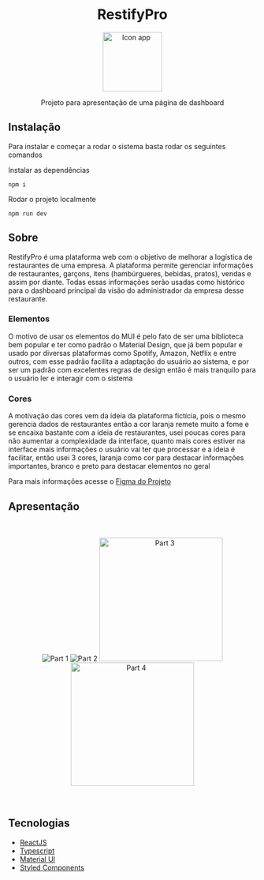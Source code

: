 <h1 align="center">RestifyPro</h1>

<div align="center">

  <img 
       src="https://github.com/user-attachments/assets/28ca956c-3d08-44d4-a475-3049142af076" 
       alt="Icon app"
       width="120px"
       height="120px"
  />
</div>

<p align="center">Projeto para apresentação de uma página de dashboard</p>

## Instalação
Para instalar e começar a rodar o sistema basta rodar os seguintes comandos

Instalar as dependências
```
npm i
```

Rodar o projeto localmente
```
npm run dev
```


## Sobre
RestifyPro é uma plataforma web com o objetivo de melhorar a logística de restaurantes de uma empresa. A plataforma permite gerenciar informações de restaurantes, garçons, itens (hambúrgueres, bebidas, pratos), vendas e assim por diante. Todas essas informações serão usadas como histórico para o dashboard principal da visão do administrador da empresa desse restaurante.

### Elementos
O motivo de usar os elementos do MUI é pelo fato de ser uma biblioteca bem popular e ter como padrão o Material Design, que já bem popular e usado por diversas plataformas como Spotify, Amazon, Netflix e entre outros, com esse padrão facilita a adaptação do usuário ao sistema, e por ser um padrão com excelentes regras de design então é mais tranquilo para o usuário ler e interagir com o sistema

### Cores
A motivação das cores vem da ideia da plataforma fictícia, pois o mesmo gerencia dados de restaurantes então a cor laranja remete muito a fome e se encaixa bastante com a
ideia de restaurantes, usei poucas cores para não aumentar a complexidade da interface, quanto mais cores estiver na interface mais informações o usuário vai ter que processar e a ideia é facilitar, então usei 3 cores, laranja como cor para destacar informações importantes, branco e preto para destacar elementos no geral

Para mais informações acesse o [Figma do Projeto](https://www.figma.com/design/fnq5ABZx22qIGER91NSwlg/Dashboard---Desenvolvedor-UI%2FUX?node-id=2-2&t=z95HnzSdFPh6zTlw-1)

## Apresentação

<br/>
<br/>
<div align="center">
  <img
       src="https://github.com/user-attachments/assets/7d01de3c-aba2-411c-a0f4-850516c6af05"
       alt="Part 1"
   />
  <img
       src="https://github.com/user-attachments/assets/e24c8381-18a0-4aa9-a94d-ec1f87f70afc"
       alt="Part 2"
   />
  <img
       src="https://github.com/user-attachments/assets/21cc6af4-a42e-4b51-9e52-cd0005eef042"
       alt="Part 3"
       width="250px"
   />
  <img
       src="https://github.com/user-attachments/assets/b2a8411a-01be-41ed-aefe-0079cb5bb472"
       alt="Part 4"
       width="250px"
   />
</div>

<br/>
<br/>
  
## Tecnologias

- [ReactJS](https://pt-br.react.dev/)
- [Typescript](https://www.typescriptlang.org/)
- [Material UI](https://mui.com/)
- [Styled Components](https://styled-components.com/)
